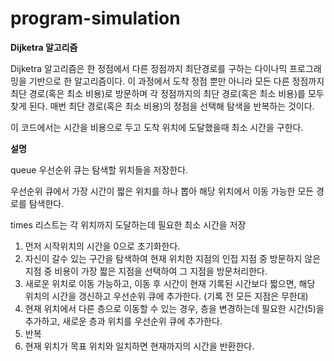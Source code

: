 # program-simulation

**Dijketra 알고리즘**

Dijketra 알고리즘은 한 정점에서 다른 정점까지 최단경로를 구하는 다이나믹 프로그래밍을 기반으로 한 알고리즘이다. 이 과정에서 도착 정점 뿐만 아니라 모든 다른 정점까지 최단 경로(혹은 최소 비용)로 방문하며 각 정점까지의 최단 경로(혹은 최소 비용)를 모두 찾게 된다. 매번 최단 경로(혹은 최소 비용)의 정점을 선택해 탐색을 반복하는 것이다.

이 코드에서는 시간을 비용으로 두고 도착 위치에 도달했을때 최소 시간을 구한다.

**설명**

queue 우선순위 큐는 탐색할 위치들을 저장한다.

우선순위 큐에서 가장 시간이 짧은 위치를 하나 뽑아 해당 위치에서 이동 가능한 모든 경로를 탐색한다.

times 리스트는 각 위치까지 도달하는데 필요한 최소 시간을 저장

1. 먼저 시작위치의 시간을 0으로 초기화한다.
2. 자신이 갈수 있는 구간을 탐색하여 현재 위치한 지점의 인접 지점 중 방문하지 않은 지점 중 비용이 가장 짧은 지점을 선택하여 그 지점을 방문처리한다.
3. 새로운 위치로 이동 가능하고, 이동 후 시간이 현재 기록된 시간보다 짧으면, 해당 위치의 시간을 갱신하고 우선순위 큐에 추가한다. (기록 전 모든 지점은 무한대)
4. 현재 위치에서 다른 층으로 이동할 수 있는 경우, 층을 변경하는데 필요한 시간(5)을 추가하고, 새로운 층과 위치를 우선순위 큐에 추가한다.
5. 반복
6. 현재 위치가 목표 위치와 일치하면 현재까지의 시간을 반환한다.
